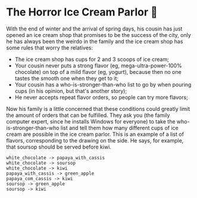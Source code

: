 # The Horror Ice Cream Parlor 🍦

With the end of winter and the arrival of spring days, his cousin has just opened an ice cream shop that promises to be the success of the city, only he has always been the weirdo in the family and the ice cream shop has some rules that worry the relatives:
- The ice cream shop has cups for 2 and 3 scoops of ice cream;
- Your cousin never puts a strong flavor (eg, mega-ultra-power-100% chocolate) on top of a mild flavor (eg, yogurt), because then no one tastes the smooth one when they get to it;
- Your cousin has a who-is-stronger-than-who list to go by when pouring cups (in his opinion, but that's another story);
 - He never accepts repeat flavor orders, so people can try more flavors;


Now his family is a little concerned that these conditions could greatly limit the amount of orders that can be fulfilled. They ask you (the family computer expert, since he installs Windows for everyone) to take the who-is-stronger-than-who list and tell them how many different cups of ice cream are possible in the ice cream parlor.
This is an example of a list of flavors, corresponding to the drawing on the side. He says, for example, that soursop should be served before kiwi.

```
white_chocolate -> papaya_with_cassis
white_chocolate -> soursop
white_chocolate -> kiwi
papaya_with_cassis -> green_apple
papaya_com_cassis -> kiwi
soursop -> green_apple
soursop -> kiwi
```
